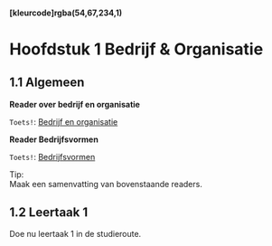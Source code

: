 #### [kleurcode]rgba(54,67,234,1)

#  Hoofdstuk 1 Bedrijf & Organisatie

## 1.1 Algemeen

__Reader over bedrijf en organisatie__

``Toets!``: <a href='https://elo.kw1c.nl/CMS/Studie/811%20ICT-Academie/811%20VakkenInhoud/%5BB.05%20BED%5D%20Bedrijfskunde/Productie/01.%20Reader/Bedrijf%20-%20Organisatie.pdf'>Bedrijf en organisatie</a>

__Reader Bedrijfsvormen__

``Toets!``: <a href='https://elo.kw1c.nl/CMS/Studie/811%20ICT-Academie/811%20VakkenInhoud/%5BB.05%20BED%5D%20Bedrijfskunde/Productie/01.%20Reader/BedrijfsvormenReader.pdf'>Bedrijfsvormen</a>

Tip:<br>
Maak een samenvatting van bovenstaande readers.

## 1.2 Leertaak 1

Doe nu leertaak 1 in de studieroute.
